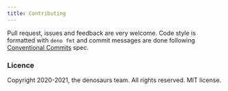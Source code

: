 ```yaml
---
title: Contributing
---
```


Pull request, issues and feedback are very welcome. Code style is formatted with
`deno fmt` and commit messages are done following
[Conventional Commits](https://www.conventionalcommits.org/en/v1.0.0/) spec.

### Licence

Copyright 2020-2021, the denosaurs team. All rights reserved. MIT license.
